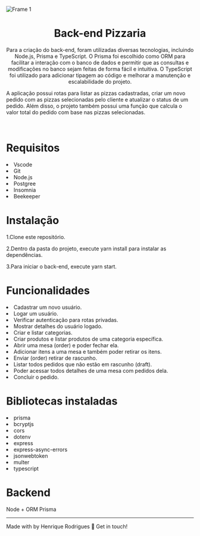 ![Frame 1](https://user-images.githubusercontent.com/79226722/234089653-e6492117-dc8e-41f4-b3de-c16969e6a3ff.png)

<h1 align="center"> Back-end Pizzaria </h1>

<p align="center"> Para a criação do back-end, foram utilizadas diversas tecnologias, incluindo Node.js, Prisma e TypeScript. O Prisma foi escolhido como ORM para facilitar a interação com o banco de dados e permitir que as consultas e modificações no banco sejam feitas de forma fácil e intuitiva. O TypeScript foi utilizado para adicionar tipagem ao código e melhorar a manutenção e escalabilidade do projeto.

A aplicação possui rotas para listar as pizzas cadastradas, criar um novo pedido com as pizzas selecionadas pelo cliente e atualizar o status de um pedido. Além disso, o projeto também possui uma função que calcula o valor total do pedido com base nas pizzas selecionadas.
</p>
</br>

<h1> Requisitos </h1>

<li>Vscode</li>
<li>Git</li>
<li>Node.js</li>
<li>Postgree</li>
<li>Insomnia</li>
<li>Beekeeper</li>

<h1>Instalação</h1>

<p>1.Clone este repositório.</p>
<p>2.Dentro da pasta do projeto, execute yarn install para instalar as dependências.</p>
<p>3.Para iniciar o back-end, execute yarn start.</p>

<h1>Funcionalidades</h1>

<li>Cadastrar um novo usuário.</li>
<li>Logar um usuário.</li>
<li>Verificar autenticação para rotas privadas.</li>
<li>Mostrar detalhes do usuário logado.</li>
<li>Criar e listar categorias.</li>
<li>Criar produtos e listar produtos de uma categoria específica.</li>
<li>Abrir uma mesa (order) e poder fechar ela.</li>
<li>Adicionar itens a uma mesa e também poder retirar os itens.</li>
<li>Enviar (order) retirar de rascunho.</li>
<li>Listar todos pedidos que não estão em rascunho (draft).</li>
<li>Poder acessar todos detalhes de uma mesa com pedidos dela.</li>
<li>Concluir o pedido.</li>

<h1>Bibliotecas instaladas</h1>
<li>prisma</li>
<li>bcryptjs</li>
<li>cors</li>
<li>dotenv</li>
<li>express</li>
<li>express-async-errors</li>
<li>jsonwebtoken</li>
<li>multer</li>
<li>typescript</li>

<h1>Backend</h1>
Node + ORM Prisma

<hr />
Made with </> by Henrique Rodrigues 👋 Get in touch!
